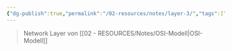 ```yaml
---
{"dg-publish":true,"permalink":"/02-resources/notes/layer-3/","tags":["netzwerk"],"noteIcon":"","updated":"2025-07-12T13:31:41.000+02:00"}
---
```


>Network Layer von [[02 - RESOURCES/Notes/OSI-Modell\|OSI-Modell]]